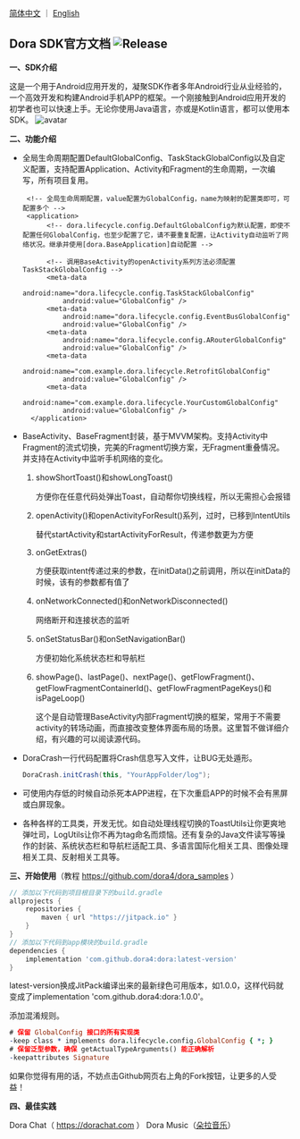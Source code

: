 <a href="./README.zh-CN.md">简体中文</a> ｜ <a href="./README.md">English</a>

Dora SDK官方文档 ![Release](https://jitpack.io/v/dora4/dora.svg)
--------------------------------

**一、SDK介绍**

这是一个用于Android应用开发的，凝聚SDK作者多年Android行业从业经验的，一个高效开发和构建Android手机APP的框架。一个刚接触到Android应用开发的初学者也可以快速上手。无论你使用Java语言，亦或是Kotlin语言，都可以使用本SDK。
![avatar](https://github.com/dora4/dora/blob/master/Dora.gif)

**二、功能介绍**

- 全局生命周期配置DefaultGlobalConfig、TaskStackGlobalConfig以及自定义配置，支持配置Application、Activity和Fragment的生命周期，一次编写，所有项目复用。
    
       <!-- 全局生命周期配置，value配置为GlobalConfig，name为映射的配置类即可，可配置多个 -->
       <application>
            <!-- dora.lifecycle.config.DefaultGlobalConfig为默认配置，即使不配置任何GlobalConfig，也至少配置了它，请不要重复配置，让Activity自动监听了网络状况。继承并使用[dora.BaseApplication]自动配置 -->
            
            <!-- 调用BaseActivity的openActivity系列方法必须配置TaskStackGlobalConfig -->
            <meta-data
                android:name="dora.lifecycle.config.TaskStackGlobalConfig"
                android:value="GlobalConfig" />
            <meta-data
                android:name="dora.lifecycle.config.EventBusGlobalConfig"
                android:value="GlobalConfig" />
            <meta-data
                android:name="dora.lifecycle.config.ARouterGlobalConfig"
                android:value="GlobalConfig" />
            <meta-data
                android:name="com.example.dora.lifecycle.RetrofitGlobalConfig"
                android:value="GlobalConfig" />
            <meta-data
                android:name="com.example.dora.lifecycle.YourCustomGlobalConfig"
                android:value="GlobalConfig" />
        </application>
   
- BaseActivity、BaseFragment封装，基于MVVM架构。支持Activity中Fragment的流式切换，完美的Fragment切换方案，无Fragment重叠情况。并支持在Activity中监听手机网络的变化。
  1. showShortToast()和showLongToast()

     方便你在任意代码处弹出Toast，自动帮你切换线程，所以无需担心会报错

  2. openActivity()和openActivityForResult()系列，过时，已移到IntentUtils

     替代startActivity和startActivityForResult，传递参数更为方便

  3. onGetExtras()

     方便获取intent传递过来的参数，在initData()之前调用，所以在initData的时候，该有的参数都有值了

  4. onNetworkConnected()和onNetworkDisconnected()

     网络断开和连接状态的监听

  5. onSetStatusBar()和onSetNavigationBar()
    
     方便初始化系统状态栏和导航栏
  
  6. showPage()、lastPage()、nextPage()、getFlowFragment()、getFlowFragmentContainerId()、getFlowFragmentPageKeys()和isPageLoop()
  
     这个是自动管理BaseActivity内部Fragment切换的框架，常用于不需要activity的转场动画，而直接改变整体界面布局的场景。这里暂不做详细介绍，有兴趣的可以阅读源代码。
- DoraCrash一行代码配置将Crash信息写入文件，让BUG无处遁形。

  ```java
  DoraCrash.initCrash(this, "YourAppFolder/log");
  ```

- 可使用内存低的时候自动杀死本APP进程，在下次重启APP的时候不会有黑屏或白屏现象。
- 各种各样的工具类，开发无忧。如自动处理线程切换的ToastUtils让你更爽地弹吐司，LogUtils让你不再为tag命名而烦恼。还有复杂的Java文件读写等操作的封装、系统状态栏和导航栏适配工具、多语言国际化相关工具、图像处理相关工具、反射相关工具等。

**三、开始使用**（教程 https://github.com/dora4/dora_samples ）

```groovy
// 添加以下代码到项目根目录下的build.gradle
allprojects {
    repositories {
        maven { url "https://jitpack.io" }
    }
}
// 添加以下代码到app模块的build.gradle
dependencies {
    implementation 'com.github.dora4:dora:latest-version'
}
```
latest-version换成JitPack编译出来的最新绿色可用版本，如1.0.0，这样代码就变成了implementation 'com.github.dora4:dora:1.0.0'。

添加混淆规则。
```pro
# 保留 GlobalConfig 接口的所有实现类
-keep class * implements dora.lifecycle.config.GlobalConfig { *; }
# 保留泛型参数，确保 getActualTypeArguments() 能正确解析
-keepattributes Signature
```

如果你觉得有用的话，不妨点击Github网页右上角的Fork按钮，让更多的人受益！

**四、最佳实践**

Dora Chat（ https://dorachat.com ）
Dora Music（[朵拉音乐](https://github.com/dora4/DoraMusic)）
